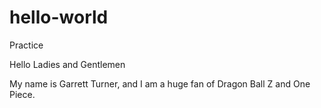 # hello-world
Practice

Hello Ladies and Gentlemen

My name is Garrett Turner, and I am a huge fan of Dragon Ball Z and One Piece.
